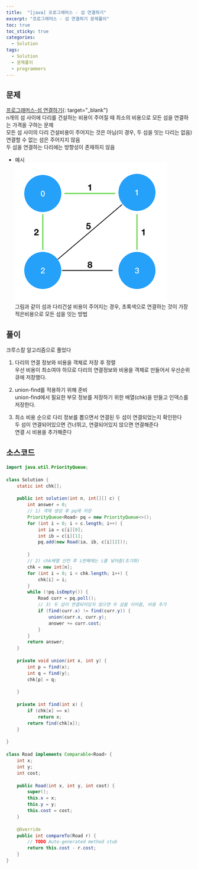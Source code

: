 ```yaml
---
title:  "[java] 프로그래머스 - 섬 연결하기"
excerpt: "프로그래머스 - 섬 연결하기 문제풀이"
toc: true
toc_sticky: true
categories:
  - Solution
tags:
  - Solution
  - 문제풀이
  - programmers
---
```

## 문제  
[프로그래머스-섬 연결하기](https://programmers.co.kr/learn/courses/30/lessons/42861?language=java){: target="_blank"}  
n개의 섬 사이에 다리를 건설하는 비용이 주어질 때 최소의 비용으로 모든 섬을 연결하는 가격을 구하는 문제  
모든 섬 사이의 다리 건설비용이 주어지는 것은 아님(이 경우, 두 섬을 잇는 다리는 없음)  
연결할 수 없는 섬은 주어지지 않음  
두 섬을 연결하는 다리에는 방향성이 존재하지 않음  

* 예시  
![img](/assets/images/post/200725-ex1.png)  
그림과 같이 섬과 다리건설 비용이 주어지는 경우, 초록색으로 연결하는 것이 가장 적은비용으로 모든 섬을 잇는 방법  


## 풀이  
크루스칼 알고리즘으로 풀었다  
1) 다리의 연결 정보와 비용을 객체로 저장 후 정렬  
우선 비용이 최소여야 하므로 다리의 연결정보와 비용을 객체로 만들어서 우선순위 큐에 저장했다.  


2) union-find를 적용하기 위해 준비  
union-find에서 필요한 부모 정보를 저장하기 위한 배열(chk)을 만들고 인덱스를 저장한다.  


3) 최소 비용 순으로 다리 정보를 뽑으면서 연결된 두 섬이 연결되었는지 확인한다  
두 섬이 연결되어있으면 건너뛰고, 연결되어있지 않으면 연결해준다  
연결 시 비용을 추가해준다  


## 소스코드  
```java
import java.util.PriorityQueue;

class Solution {
	static int chk[];

	public int solution(int n, int[][] c) {
		int answer = 0;
		// 1) 객체 생성 후 pq에 저장  
		PriorityQueue<Road> pq = new PriorityQueue<>();
		for (int i = 0; i < c.length; i++) {
			int ia = c[i][0];
			int ib = c[i][1];
			pq.add(new Road(ia, ib, c[i][2]));

		}
		// 2) chk배열 선언 후 i번째에는 i를 넣어줌(초기화)
		chk = new int[n];
		for (int i = 0; i < chk.length; i++) {
			chk[i] = i;
		}
		while (!pq.isEmpty()) {
			Road curr = pq.poll();
			// 3) 두 섬이 연결되어있지 않으면 두 섬을 이어줌, 비용 추가
			if (find(curr.x) != find(curr.y)) {
				union(curr.x, curr.y);
				answer += curr.cost;
			}
		}
		return answer;
	}

	private void union(int x, int y) {
		int p = find(x);
		int q = find(y);
		chk[p] = q;

	}

	private int find(int x) {
		if (chk[x] == x)
			return x;
		return find(chk[x]);
	}

}

class Road implements Comparable<Road> {
	int x;
	int y;
	int cost;

	public Road(int x, int y, int cost) {
		super();
		this.x = x;
		this.y = y;
		this.cost = cost;
	}

	@Override
	public int compareTo(Road r) {
		// TODO Auto-generated method stub
		return this.cost - r.cost;
	}
}
```